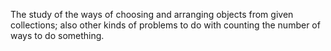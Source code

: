 The study of the ways of choosing and arranging objects from given
collections; also other kinds of problems to do with counting the number
of ways to do something.

